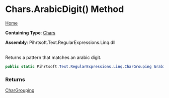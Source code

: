 # Chars\.ArabicDigit\(\) Method

[Home](../../../../../../README.md)

**Containing Type**: [Chars](../README.md)

**Assembly**: Pihrtsoft\.Text\.RegularExpressions\.Linq\.dll

\
Returns a pattern that matches an arabic digit\.

```csharp
public static Pihrtsoft.Text.RegularExpressions.Linq.CharGrouping ArabicDigit()
```

### Returns

[CharGrouping](../../CharGrouping/README.md)

